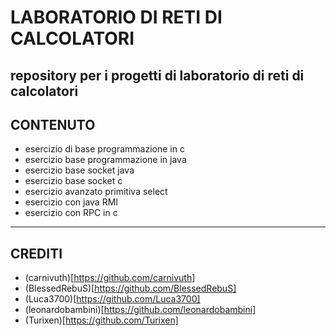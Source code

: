 # LABORATORIO DI RETI DI CALCOLATORI
repository per i progetti di laboratorio di reti di calcolatori
---
## CONTENUTO
* esercizio di base programmazione in c
* esercizio base programmazione in java
* esercizio base socket java
* esercizio base socket c
* esercizio avanzato primitiva select
* esercizio con java RMI
* esercizio con RPC in c
---
##  CREDITI
* (carnivuth)[https://github.com/carnivuth]
* (BlessedRebuS)[https://github.com/BlessedRebuS]
* (Luca3700)[https://github.com/Luca3700]
* (leonardobambini)[https://github.com/leonardobambini]
* (Turixen)[https://github.com/Turixen]
